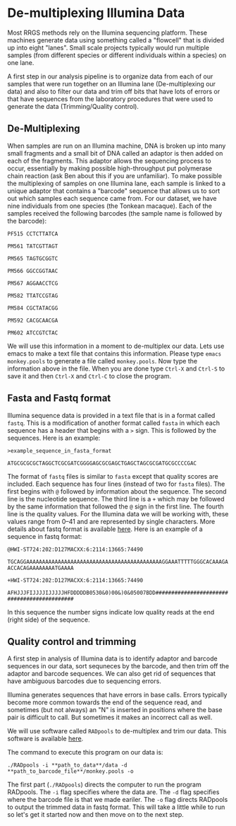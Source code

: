 # De-multiplexing Illumina Data

Most RRGS methods rely on the Illumina sequencing platform.  These machines generate data using something called a "flowcell" that is divided up into eight "lanes".  Small scale projects typically would run multiple samples (from different species or different individuals within a species) on one lane.  

A first step in our analysis pipeline is to organize data from each of our samples that were run together on an Illumina lane (De-multiplexing our data) and also to filter our data and trim off bits that have lots of errors or that have sequences from the laboratory procedures that were used to generate the data (Trimming/Quality control).

## De-Multiplexing
When samples are run on an Illumina machine, DNA is broken up into many small fragments and a small bit of DNA called an adaptor is then added on each of the fragments. This adaptor allows the sequencing process to occur, essentially by making possible high-throughput put polymerase chain reaction (ask Ben about this if you are unfamiliar). To make possible the multiplexing of samples on one Illumina lane, each sample is linked to a unique adaptor that contains a "barcode" sequence that allows us to sort out which samples each sequence came from.  For our dataset, we have nine individuals from one species (the Tonkean macaque). Each of the samples received the following barcodes (the sample name is followed by the barcode):

`PF515 CCTCTTATCA`

`PM561 TATCGTTAGT`

`PM565 TAGTGCGGTC`

`PM566 GGCCGGTAAC`

`PM567 AGGAACCTCG`

`PM582 TTATCCGTAG`

`PM584 CGCTATACGG`

`PM592 CACGCAACGA`

`PM602 ATCCGTCTAC`

We will use this information in a moment to de-multiplex our data.  Lets use emacs to make a text file that contains this information.  Please type `emacs monkey.pools` to generate a file called `monkey.pools`.  Now type the information above in the file.  When you are done type `Ctrl-X` and `Ctrl-S` to save it and then `Ctrl-X` and `Ctrl-C` to close the program.

## Fasta and Fastq format

Illumina sequence data is provided in a text file that is in a format called `fastq`.  This is a modification of another format called `fasta` in which each sequence has a header that begins with a `>` sign.  This is followed by the sequences.  Here is an example:

`>example_sequence_in_fasta_format`

`ATGCGCGCGCTAGGCTCGCGATCGGGGAGCGCGAGCTGAGCTAGCGCGATGCGCCCCGAC`

The format of `fastq` files is similar to `fasta` except that quality scores are included.  Each sequence has four lines (instead of two for `fasta` files).  The first begins with `@` followed by information about the sequence.  The second line is the nucleotide sequence. The third line is a `+` which may be followed by the same information that followed the `@` sign in the first line.  The fourth line is the quality values.  For the Illumina data we will be working with, these values range from 0–41 and are represented by single characters.  More details about fastq format is available [here](http://en.wikipedia.org/wiki/FASTQ_format).  Here is an example of a sequence in fastq format:

`@HWI-ST724:202:D127MACXX:6:2114:13665:74490`

`TGCAGGAAAAAAAAAAAAAAAAAAAAAAAAAAAAAAAAAAAAAAAAAAAGGAAATTTTTGGGCACAAAGAACCACAGAAAAAAAATGAAAA`

`+HWI-ST724:202:D127MACXX:6:2114:13665:74490`

`AFHJJJFIJJJJIJJJJJHFDDDDDB0530&0)00&)0&05007BDD############################################`

In this sequence the number signs indicate low quality reads at the end (right side) of the sequence.

## Quality control and trimming

A first step in analysis of Illumina data is to identify adaptor and barcode sequences in our data, sort sequneces by the barcode, and then trim off the adaptor and barcode sequences.  We can also get rid of sequences that have ambiguous barcodes due to sequencing errors.

Illumina generates sequences that have errors in base calls.  Errors typically become more common towards the end of the sequence read, and sometimes (but not always) an "N" is inserted in positions where the base pair is difficult to call.  But sometimes it makes an incorrect call as well. 

We will use software called `RADpools` to de-multiplex and trim our data.  This software is available [here](https://github.com/johnomics/RADtools/blob/master/RADpools).

The command to execute this program on our data is:

`./RADpools -i **path_to_data**/data -d **path_to_barcode_file**/monkey.pools -o`

The first part (`./RADpools`) directs the computer to run the program RADpools.  The `-i` flag specifies where the data are.  The `-d` flag specifies where the barcode file is that we made eariler.  The `-o` flag directs RADpools to output the trimmed data in fastq format.  This will take a little while to run so let's get it started now and then move on to the next step.  

